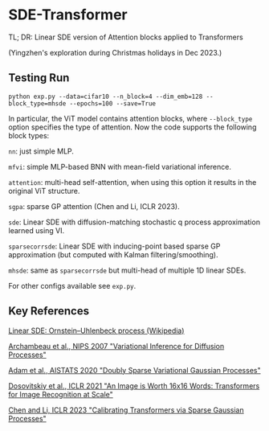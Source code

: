 # SDE-Transformer
TL; DR: Linear SDE version of Attention blocks applied to Transformers

(Yingzhen's exploration during Christmas holidays in Dec 2023.)

## Testing Run
```
python exp.py --data=cifar10 --n_block=4 --dim_emb=128 --block_type=mhsde --epochs=100 --save=True
```
In particular, the ViT model contains attention blocks, where ```--block_type``` option specifies the type of attention. Now the code supports the following block types:

``` nn ```: just simple MLP.

```mfvi```: simple MLP-based BNN with mean-field variational inference.

```attention```: multi-head self-attention, when using this option it results in the original ViT structure.

```sgpa```: sparse GP attention (Chen and Li, ICLR 2023).

```sde```: Linear SDE with diffusion-matching stochastic q process approximation learned using VI.

```sparsecorrsde```: Linear SDE with inducing-point based sparse GP approximation (but computed with Kalman filtering/smoothing).

```mhsde```: same as ```sparsecorrsde``` but multi-head of multiple 1D linear SDEs.

For other configs available see ```exp.py```.

## Key References
[Linear SDE: Ornstein–Uhlenbeck process (Wikipedia)](https://en.wikipedia.org/wiki/Ornstein–Uhlenbeck_process)

[Archambeau et al., NIPS 2007 "Variational Inference for Diffusion Processes"](https://papers.nips.cc/paper_files/paper/2007/hash/818f4654ed39a1c147d1e51a00ffb4cb-Abstract.html)

[Adam et al., AISTATS 2020 "Doubly Sparse Variational Gaussian Processes"](http://proceedings.mlr.press/v108/adam20a.html)

[Dosovitskiy et al., ICLR 2021 "An Image is Worth 16x16 Words: Transformers for Image Recognition at Scale"](https://openreview.net/forum?id=YicbFdNTTy)

[Chen and Li, ICLR 2023 "Calibrating Transformers via Sparse Gaussian Processes"](https://openreview.net/forum?id=jPVAFXHlbL)
